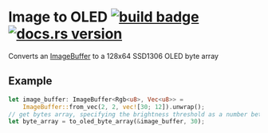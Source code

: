 # Image to OLED [![build badge](https://github.com/mdegraw/image-to-oled/actions/workflows/rust.yml/badge.svg?branch=main)](https://github.com/mdegraw/image-to-oled/actions/workflows/rust.yml) [![docs.rs version](https://img.shields.io/docsrs/image-to-oled)](https://docs.rs/image-to-oled/latest/image-to-oled/)

Converts an [ImageBuffer](https://docs.rs/image/0.23.14/image/struct.ImageBuffer.html) to a 128x64 SSD1306 OLED byte array

## Example
```rust
let image_buffer: ImageBuffer<Rgb<u8>, Vec<u8>> =
    ImageBuffer::from_vec(2, 2, vec![30; 12]).unwrap();
// get bytes array, specifying the brightness threshold as a number between 0 and 255
let byte_array = to_oled_byte_array(&image_buffer, 30);
```